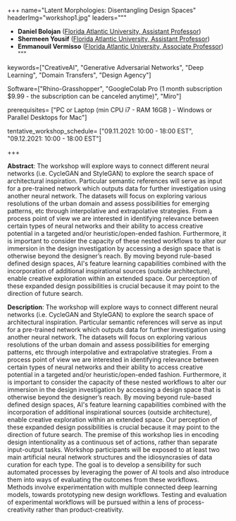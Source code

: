 +++
name="Latent Morphologies: Disentangling Design Spaces"
headerImg="workshop1.jpg"
leaders="""
- **Daniel Bolojan** ([Florida Atlantic University, Assistant Professor](https://nonstandardstudio.com/))
- **Shermeen Yousif** ([Florida Atlantic University, Assistant Professor](https://shermeenyousif.com/))
- **Emmanouil Vermisso** ([Florida Atlantic University, Associate Professor](https://www.fau.edu/artsandletters/architecture/people/faculty/vermisso/))
"""

keywords=["CreativeAI", "Generative Adversarial Networks", "Deep Learning", "Domain Transfers", "Design Agency"]

Software=["Rhino-Grasshopper", "GoogleColab Pro (1 month subscription $9.99 - the subscription can be canceled anytime)", "Miro"] 

prerequisites= ["PC or Laptop (min CPU i7 - RAM 16GB ) - Windows or Parallel Desktops for Mac"]

tentative_workshop_schedule= ["09.11.2021: 10:00 - 18:00 EST", "09.12.2021: 10:00 - 18:00 EST"]

+++

**Abstract**: The workshop will explore ways to connect different neural networks (i.e. CycleGAN and StyleGAN) to explore the search space of architectural inspiration. Particular semantic references will serve as input for a pre-trained network which outputs data for further investigation using another neural network. The datasets will focus on exploring various resolutions of the urban domain and assess possibilities for emerging patterns, etc through interpolative and extrapolative strategies. From a process point of view we are interested in identifying relevance between certain types of neural networks and their ability to access creative potential in a targeted and/or heuristic/open-ended fashion. Furthermore, it is important to consider the capacity of these nested workflows to alter our immersion in the design investigation by accessing a design space that is otherwise beyond the designer’s reach. By moving beyond rule-based defined design spaces, AI's feature learning capabilities combined with  the incorporation of additional inspirational sources (outside architecture), enable creative exploration within an extended space. Our perception of these expanded design possibilities is crucial because it may point to the direction of future search.

**Description**: The workshop will explore ways to connect different neural networks (i.e. CycleGAN and StyleGAN) to explore the search space of architectural inspiration. Particular semantic references will serve as input for a pre-trained network which outputs data for further investigation using another neural network. The datasets will focus on exploring various resolutions of the urban domain and assess possibilities for emerging patterns, etc through interpolative and extrapolative strategies. From a process point of view we are interested in identifying relevance between certain types of neural networks and their ability to access creative potential in a targeted and/or heuristic/open-ended fashion. Furthermore, it is important to consider the capacity of these nested workflows to alter our immersion in the design investigation by accessing a design space that is otherwise beyond the designer’s reach. By moving beyond rule-based defined design spaces, AI's feature learning capabilities combined with  the incorporation of additional inspirational sources (outside architecture), enable creative exploration within an extended space. Our perception of these expanded design possibilities is crucial because it may point to the direction of future search.
The premise of this workshop lies in encoding design intentionality as a continuous set of actions, rather than separate input-output tasks. Workshop participants will be exposed to at least two main artificial neural network structures and the idiosyncrasies of data curation for each type. The goal is to develop a sensibility for such automated processes by leveraging the power of AI tools and also introduce them into ways of evaluating the outcomes from these workflows.  
Methods involve experimentation with multiple connected deep learning models, towards prototyping new design workflows. Testing and evaluation of experimental workflows will be pursued within a lens of process-creativity rather than product-creativity.


